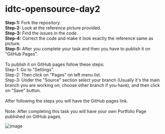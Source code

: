 # idtc-opensource-day2

**Step-1:** Fork the repository.<br>
**Step-2:** Look at the reference picture provided.<br>
**Step-3:** Find the issues in the code.<br>
**Step-4:** Correct the code and make it look exactly the reference same as picture.<br>
**Step-5:** After you complete your task and then you have to publish it on "GitHub Pages".<br>
<br/>
To publish it on GitHub pages follow these steps:<br>
Step-1: Go to "Settings".<br>
Step-2: Then click on "Pages" on left menu list.<br>
Step-3: Under the "Source" section select your branch (Usually it's the main branch you are working on, choose other branch if you have), and then click on "Save" button.<br>
<br>
After following the steps you will have the GitHub pages link.
<br>
<br>
Note: After completing this task you will have your own Portfolio Page published on GitHub pages.

![image](https://storage.googleapis.com/incind/idtc-day2-task-minspNieBZ.png)

